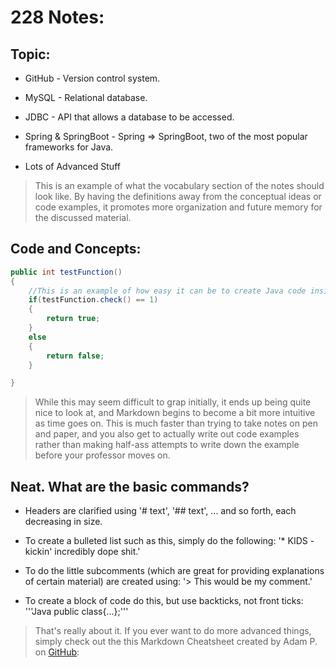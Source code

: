 # 228 Notes:
## Topic:

* GitHub - Version control system. 
* MySQL - Relational database.
* JDBC - API that allows a database to be accessed.
* Spring & SpringBoot - Spring => SpringBoot, two of the most popular frameworks for Java.

* Lots of Advanced Stuff

>This is an example of what the vocabulary section of the notes should look like. By having the definitions away from the conceptual ideas or code examples,
>it promotes more organization and future memory for the discussed material.

## Code and Concepts:

```Java
public int testFunction()
{
    //This is an example of how easy it can be to create Java code inside a body of Markdown text.
    if(testFunction.check() == 1)
    {
        return true;
    }
    else
    {
        return false;
    }

}
```

>While this may seem difficult to grap initially, it ends up being quite nice to look at, and Markdown begins to become a bit more intuitive as time goes on. This is much faster than trying to take notes on pen and paper, and you also get to actually write out code examples rather than making half-ass attempts to  write down the example before your professor moves on.

## Neat. What are the basic commands?
* Headers are clarified using '# text', '## text', ... and so forth, each decreasing in size.

* To create a bulleted list such as this, simply do the following: '* KIDS - kickin' incredibly dope shit.'

* To do the little subcomments (which are great for providing explanations of certain material) are created using: '> This would be my comment.'
* To create a block of code do this, but use backticks, not front ticks: '''Java public class{...};'''
> That's really about it. If you ever want to do more advanced things, simply check out the this Markdown Cheatsheet created by Adam P. on [GitHub](https://github.com/adam-p/markdown-here/wiki/Markdown-Cheatsheet):
